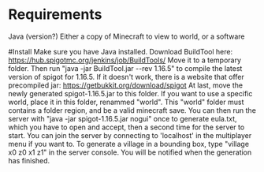 # Requirements
Java (version?)
Either a copy of Minecraft to view to world, or a software

#Install
Make sure you have Java installed.
Download BuildTool here: https://hub.spigotmc.org/jenkins/job/BuildTools/ Move it to a temporary folder.
Then run "java -jar BuildTool.jar --rev 1.16.5" to compile the latest version of spigot for 1.16.5. If it doesn't work, there is a website that offer precompiled jar: https://getbukkit.org/download/spigot
At last, move the newly generated spigot-1.16.5.jar to this folder.
If you want to use a specific world, place it in this folder, renammed "world". This "world" folder must contains a folder region, and be a valid minecraft save.
You can then run the server with "java -jar spigot-1.16.5.jar nogui" once to generate eula.txt, which you have to open and accept, then a second time for the server to start.
You can join the server by connecting to 'localhost' in the multiplayer menu if you want to.
To generate a village in a bounding box, type "village x0 z0 x1 z1" in the server console. You will be notified when the generation has finished.